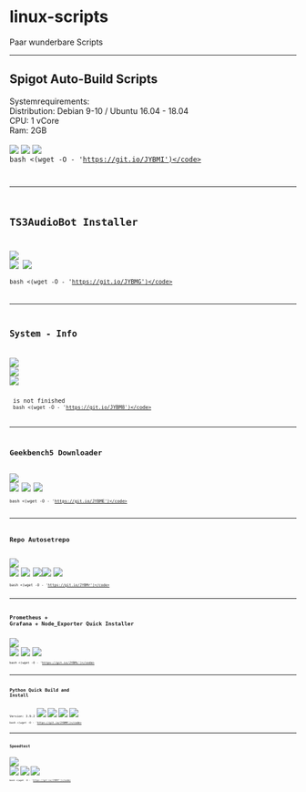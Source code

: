 # linux-scripts
Paar wunderbare Scripts

-----


## Spigot Auto-Build Scripts
Systemrequirements:<br>
Distribution: Debian 9-10 / Ubuntu 16.04 - 18.04<br>
CPU: 1 vCore <br>
Ram: 2GB <br><br>
![](https://img.shields.io/badge/Debian%2010-work!-green) ![](https://img.shields.io/badge/Debian%209-work!-green) ![](https://img.shields.io/badge/Ubuntu%2018.04-work!-green)<br>
<code>bash <(wget -O - 'https://git.io/JYBMI')</code>


-----


## TS3AudioBot Installer
![](https://img.shields.io/badge/Debian%2010-work!-green) ![](https://img.shields.io/badge/Debian%209-work!-green) ![](https://img.shields.io/badge/Ubuntu%2018.04-work!-green)<br>
<code>bash <(wget -O - 'https://git.io/JYBMG')</code>


-----


## System - Info
![](https://img.shields.io/badge/Debian%2010%20-%20error%20-%20red) ![](https://img.shields.io/badge/Debian%209%20-%20error%20-%20red) ![](https://img.shields.io/badge/Ubuntu%2018.04%20-error-%20red) <br> <br>
is not finished<br>
<code>bash <(wget -O - 'https://git.io/JYBM8')</code>


-----


## Geekbench5 Downloader
![](https://img.shields.io/badge/Debian%2010-work!-green) ![](https://img.shields.io/badge/Debian%209-work!-green) ![](https://img.shields.io/badge/Ubuntu%2020.04-work!-green) ![](https://img.shields.io/badge/Ubuntu%2018.04-work!-green)<br>
<code>bash <(wget -O - 'https://git.io/JYBME')</code>


-----


## Repo Autosetrepo
![](https://img.shields.io/badge/Debian%2011-testing!-black) ![](https://img.shields.io/badge/Debian%2010-work!-green) ![](https://img.shields.io/badge/Debian%209-work!-green) ![](https://img.shields.io/badge/Ubuntu--20.04-work!-green)![](https://img.shields.io/badge/Ubuntu--18.04-work!-green) ![](https://img.shields.io/badge/Ubuntu--16.04-work!-green)<br>
<code>bash <(wget -O - 'https://git.io/JYBMr')</code>


-----


## Prometheus + Grafana + Node_Exporter Quick Installer
![](https://img.shields.io/badge/Debian%2010-work!-green) ![](https://img.shields.io/badge/Debian%209-work!-green) ![](https://img.shields.io/badge/Ubuntu%2020.04-work!-green) ![](https://img.shields.io/badge/Ubuntu%2018.04-work!-green)<br>
<code>bash <(wget -O - 'https://git.io/JYBMi')</code>


-----


## Python Quick Build and Install
Version: 3.9.2
![](https://img.shields.io/badge/Debian%2010-work!-green) ![](https://img.shields.io/badge/Debian%209-work!-green) ![](https://img.shields.io/badge/Ubuntu%2020.04-work!-green) ![](https://img.shields.io/badge/Ubuntu%2018.04-work!-green)<br>
<code>bash <(wget -O - 'https://git.io/JYBMM')</code>


-----


## Speedtest
![](https://img.shields.io/badge/Debian%2010-work!-green) ![](https://img.shields.io/badge/Debian%209-work!-green) ![](https://img.shields.io/badge/Ubuntu%2020.04-work!-green) ![](https://img.shields.io/badge/Ubuntu%2018.04-work!-green)<br>
<code>bash <(wget -O - 'https://git.io/JYBM7')</code>
